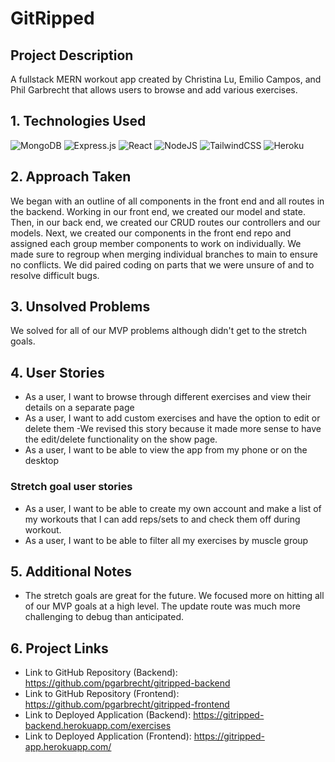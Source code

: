 # GitRipped
## Project Description
A fullstack MERN workout app created by Christina Lu, Emilio Campos, and Phil Garbrecht that allows users to browse and add various exercises.

## 1. Technologies Used
![MongoDB](https://img.shields.io/badge/MongoDB-%234ea94b.svg?style=for-the-badge&logo=mongodb&logoColor=white) ![Express.js](https://img.shields.io/badge/express.js-%23404d59.svg?style=for-the-badge&logo=express&logoColor=%2361DAFB) ![React](https://img.shields.io/badge/react-%2320232a.svg?style=for-the-badge&logo=react&logoColor=%2361DAFB) ![NodeJS](https://img.shields.io/badge/node.js-6DA55F?style=for-the-badge&logo=node.js&logoColor=white) ![TailwindCSS](https://img.shields.io/badge/tailwindcss-%2338B2AC.svg?style=for-the-badge&logo=tailwind-css&logoColor=white) ![Heroku](https://img.shields.io/badge/heroku-%23430098.svg?style=for-the-badge&logo=heroku&logoColor=white)

## 2. Approach Taken
We began with an outline of all components in the front end and all routes in the backend. Working in our front end, we created our model and state. Then, in our back end, we created our CRUD routes our controllers and our models. Next, we created our components in the front end repo and assigned each group member components to work on individually. We made sure to regroup when merging individual branches to main to ensure no conflicts. We did paired coding on parts that we were unsure of and to resolve difficult bugs.

## 3. Unsolved Problems
We solved for all of our MVP problems although didn't get to the stretch goals.

## 4. User Stories
* As a user, I want to browse through different exercises and view their details on a separate page
* As a user, I want to add custom exercises and have the option to edit or delete them
    -We revised this story because it made more sense to have the edit/delete functionality on the show page.
* As a user, I want to be able to view the app from my phone or on the desktop

### Stretch goal user stories
* As a user, I want to be able to create my own account and make a list of my workouts that I can add reps/sets to and check them off during workout.
* As a user, I want to be able to filter all my exercises by muscle group

## 5. Additional Notes
* The stretch goals are great for the future. We focused more on hitting all of our MVP goals at a high level. The update route was much more challenging to debug than anticipated.

## 6. Project Links
* Link to GitHub Repository (Backend): https://github.com/pgarbrecht/gitripped-backend
* Link to GitHub Repository (Frontend): https://github.com/pgarbrecht/gitripped-frontend
* Link to Deployed Application (Backend): https://gitripped-backend.herokuapp.com/exercises
* Link to Deployed Application (Frontend): https://gitripped-app.herokuapp.com/